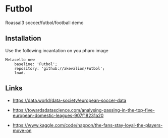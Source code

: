 # Futbol

Roassal3 soccer/futbol/football demo

## Installation
 
Use the following incantation on you pharo image

```st
Metacello new
	baseline: 'Futbol';
	repository: 'github://akevalion/Futbol';
	load.
```

## Links
- https://data.world/data-society/european-soccer-data

- https://towardsdatascience.com/analysing-passing-in-the-top-five-european-domestic-leagues-907f18231a20

- https://www.kaggle.com/code/nappon/the-fans-stay-loyal-the-players-move-on
